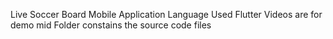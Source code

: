 Live Soccer Board Mobile Application
Language Used Flutter
Videos are for demo
mid Folder constains the source code files
